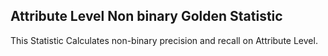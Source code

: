 ## Attribute Level Non binary Golden Statistic ##

This Statistic Calculates non-binary precision and recall on Attribute Level.